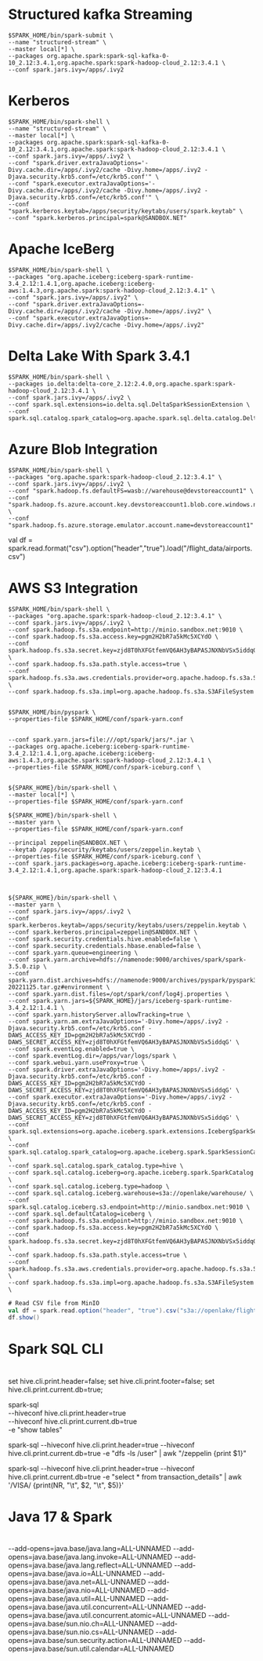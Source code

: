 
# Structured kafka Streaming
```shell
$SPARK_HOME/bin/spark-submit \
--name "structured-stream" \
--master local[*] \
--packages org.apache.spark:spark-sql-kafka-0-10_2.12:3.4.1,org.apache.spark:spark-hadoop-cloud_2.12:3.4.1 \
--conf spark.jars.ivy=/apps/.ivy2 
```

# Kerberos
```shell
$SPARK_HOME/bin/spark-shell \
--name "structured-stream" \
--master local[*] \
--packages org.apache.spark:spark-sql-kafka-0-10_2.12:3.4.1,org.apache.spark:spark-hadoop-cloud_2.12:3.4.1 \
--conf spark.jars.ivy=/apps/.ivy2 \
--conf "spark.driver.extraJavaOptions='-Divy.cache.dir=/apps/.ivy2/cache -Divy.home=/apps/.ivy2 -Djava.security.krb5.conf=/etc/krb5.conf'" \
--conf "spark.executor.extraJavaOptions='-Divy.cache.dir=/apps/.ivy2/cache -Divy.home=/apps/.ivy2 -Djava.security.krb5.conf=/etc/krb5.conf'" \
--conf "spark.kerberos.keytab=/apps/security/keytabs/users/spark.keytab" \
--conf "spark.kerberos.principal=spark@SANDBOX.NET"

```

# Apache IceBerg 
```shell
$SPARK_HOME/bin/spark-shell \
--packages "org.apache.iceberg:iceberg-spark-runtime-3.4_2.12:1.4.1,org.apache.iceberg:iceberg-aws:1.4.3,org.apache.spark:spark-hadoop-cloud_2.12:3.4.1" \
--conf "spark.jars.ivy=/apps/.ivy2" \
--conf "spark.driver.extraJavaOptions=-Divy.cache.dir=/apps/.ivy2/cache -Divy.home=/apps/.ivy2" \
--conf "spark.executor.extraJavaOptions=-Divy.cache.dir=/apps/.ivy2/cache -Divy.home=/apps/.ivy2"  

```

# Delta Lake With Spark 3.4.1

```shell
$SPARK_HOME/bin/spark-shell \
--packages io.delta:delta-core_2.12:2.4.0,org.apache.spark:spark-hadoop-cloud_2.12:3.4.1 \
--conf spark.jars.ivy=/apps/.ivy2 \
--conf spark.sql.extensions=io.delta.sql.DeltaSparkSessionExtension \
--conf spark.sql.catalog.spark_catalog=org.apache.spark.sql.delta.catalog.DeltaCatalog

```

# Azure Blob Integration
```shell
$SPARK_HOME/bin/spark-shell \
--packages "org.apache.spark:spark-hadoop-cloud_2.12:3.4.1" \
--conf spark.jars.ivy=/apps/.ivy2 \
--conf "spark.hadoop.fs.defaultFS=wasb://warehouse@devstoreaccount1" \
--conf "spark.hadoop.fs.azure.account.key.devstoreaccount1.blob.core.windows.net=Eby8vdM02xNOcqFlqUwJPLlmEtlCDXJ1OUzFT50uSRZ6IFsuFq2UVErCz4I6tq/K1SZFPTOtr/KBHBeksoGMGw==" \
--conf "spark.hadoop.fs.azure.storage.emulator.account.name=devstoreaccount1"
```

val df = spark.read.format("csv").option("header","true").load("/flight_data/airports.csv")


# AWS S3 Integration
```shell
$SPARK_HOME/bin/spark-shell \
--packages "org.apache.spark:spark-hadoop-cloud_2.12:3.4.1" \
--conf spark.jars.ivy=/apps/.ivy2 \
--conf spark.hadoop.fs.s3a.endpoint=http://minio.sandbox.net:9010 \
--conf spark.hadoop.fs.s3a.access.key=pgm2H2bR7a5kMc5XCYdO \
--conf spark.hadoop.fs.s3a.secret.key=zjd8T0hXFGtfemVQ6AH3yBAPASJNXNbVSx5iddqG \
--conf spark.hadoop.fs.s3a.path.style.access=true \
--conf spark.hadoop.fs.s3a.aws.credentials.provider=org.apache.hadoop.fs.s3a.SimpleAWSCredentialsProvider \
--conf spark.hadoop.fs.s3a.impl=org.apache.hadoop.fs.s3a.S3AFileSystem


$SPARK_HOME/bin/pyspark \
--properties-file $SPARK_HOME/conf/spark-yarn.conf 

```


```shell

--conf spark.yarn.jars=file:///opt/spark/jars/*.jar \
--packages org.apache.iceberg:iceberg-spark-runtime-3.4_2.12:1.4.1,org.apache.iceberg:iceberg-aws:1.4.3,org.apache.spark:spark-hadoop-cloud_2.12:3.4.1 \
--properties-file $SPARK_HOME/conf/spark-iceburg.conf \


${SPARK_HOME}/bin/spark-shell \
--master local[*] \
--properties-file $SPARK_HOME/conf/spark-yarn.conf 

${SPARK_HOME}/bin/spark-shell \
--master yarn \
--properties-file $SPARK_HOME/conf/spark-yarn.conf

--principal zeppelin@SANDBOX.NET \
--keytab /apps/security/keytabs/users/zeppelin.keytab \
--properties-file $SPARK_HOME/conf/spark-iceburg.conf \
--conf spark.jars.packages=org.apache.iceberg:iceberg-spark-runtime-3.4_2.12:1.4.1,org.apache.spark:spark-hadoop-cloud_2.12:3.4.1



${SPARK_HOME}/bin/spark-shell \
--master yarn \
--conf spark.jars.ivy=/apps/.ivy2 \
--conf spark.kerberos.keytab=/apps/security/keytabs/users/zeppelin.keytab \
--conf spark.kerberos.principal=zeppelin@SANDBOX.NET \
--conf spark.security.credentials.hive.enabled=false \
--conf spark.security.credentials.hbase.enabled=false \
--conf spark.yarn.queue=engineering \
--conf spark.yarn.archive=hdfs://namenode:9000/archives/spark/spark-3.5.0.zip \
--conf spark.yarn.dist.archives=hdfs://namenode:9000/archives/pyspark/pyspark37-20221125.tar.gz#environment \
--conf spark.yarn.dist.files=/opt/spark/conf/log4j.properties \
--conf spark.yarn.jars=${SPARK_HOME}/jars/iceberg-spark-runtime-3.4_2.12:1.4.1 \
--conf spark.yarn.historyServer.allowTracking=true \
--conf spark.yarn.am.extraJavaOptions='-Divy.home=/apps/.ivy2 -Djava.security.krb5.conf=/etc/krb5.conf -DAWS_ACCESS_KEY_ID=pgm2H2bR7a5kMc5XCYdO -DAWS_SECRET_ACCESS_KEY=zjd8T0hXFGtfemVQ6AH3yBAPASJNXNbVSx5iddqG' \
--conf spark.eventLog.enabled=true \
--conf spark.eventLog.dir=/apps/var/logs/spark \
--conf spark.webui.yarn.useProxy=true \
--conf spark.driver.extraJavaOptions='-Divy.home=/apps/.ivy2 -Djava.security.krb5.conf=/etc/krb5.conf -DAWS_ACCESS_KEY_ID=pgm2H2bR7a5kMc5XCYdO -DAWS_SECRET_ACCESS_KEY=zjd8T0hXFGtfemVQ6AH3yBAPASJNXNbVSx5iddqG' \
--conf spark.executor.extraJavaOptions='-Divy.home=/apps/.ivy2 -Djava.security.krb5.conf=/etc/krb5.conf -DAWS_ACCESS_KEY_ID=pgm2H2bR7a5kMc5XCYdO -DAWS_SECRET_ACCESS_KEY=zjd8T0hXFGtfemVQ6AH3yBAPASJNXNbVSx5iddqG' \
--conf spark.sql.extensions=org.apache.iceberg.spark.extensions.IcebergSparkSessionExtensions \
--conf spark.sql.catalog.spark_catalog=org.apache.iceberg.spark.SparkSessionCatalog \
--conf spark.sql.catalog.spark_catalog.type=hive \
--conf spark.sql.catalog.iceberg=org.apache.iceberg.spark.SparkCatalog \
--conf spark.sql.catalog.iceberg.type=hadoop \
--conf spark.sql.catalog.iceberg.warehouse=s3a://openlake/warehouse/ \
--conf spark.sql.catalog.iceberg.s3.endpoint=http://minio.sandbox.net:9010 \
--conf spark.sql.defaultCatalog=iceberg \
--conf spark.hadoop.fs.s3a.endpoint=http://minio.sandbox.net:9010 \
--conf spark.hadoop.fs.s3a.access.key=pgm2H2bR7a5kMc5XCYdO \
--conf spark.hadoop.fs.s3a.secret.key=zjd8T0hXFGtfemVQ6AH3yBAPASJNXNbVSx5iddqG \
--conf spark.hadoop.fs.s3a.path.style.access=true \
--conf spark.hadoop.fs.s3a.aws.credentials.provider=org.apache.hadoop.fs.s3a.SimpleAWSCredentialsProvider \
--conf spark.hadoop.fs.s3a.impl=org.apache.hadoop.fs.s3a.S3AFileSystem \

```

```scala
# Read CSV file from MinIO
val df = spark.read.option("header", "true").csv("s3a://openlake/flight-data/airlines.csv")
df.show()
```

#
# Spark SQL CLI
#

set hive.cli.print.header=false;
set hive.cli.print.footer=false;
set hive.cli.print.current.db=true;

spark-sql \
--hiveconf hive.cli.print.header=true \
--hiveconf hive.cli.print.current.db=true \
-e "show tables"

spark-sql --hiveconf hive.cli.print.header=true --hiveconf hive.cli.print.current.db=true -e "dfs -ls /user" | awk "/zeppelin {print $1}"

spark-sql --hiveconf hive.cli.print.header=true --hiveconf hive.cli.print.current.db=true -e "select * from transaction_details" | awk '/VISA/ {print(NR, "\t", $2, "\t", $5)}'

#
# Java 17 & Spark
#
--add-opens=java.base/java.lang=ALL-UNNAMED
--add-opens=java.base/java.lang.invoke=ALL-UNNAMED
--add-opens=java.base/java.lang.reflect=ALL-UNNAMED
--add-opens=java.base/java.io=ALL-UNNAMED
--add-opens=java.base/java.net=ALL-UNNAMED
--add-opens=java.base/java.nio=ALL-UNNAMED
--add-opens=java.base/java.util=ALL-UNNAMED
--add-opens=java.base/java.util.concurrent=ALL-UNNAMED
--add-opens=java.base/java.util.concurrent.atomic=ALL-UNNAMED
--add-opens=java.base/sun.nio.ch=ALL-UNNAMED
--add-opens=java.base/sun.nio.cs=ALL-UNNAMED
--add-opens=java.base/sun.security.action=ALL-UNNAMED
--add-opens=java.base/sun.util.calendar=ALL-UNNAMED
